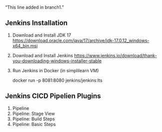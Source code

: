 “This line added in branch1.”
## Jenkins Installation

1. Download and Install JDK 17
   https://download.oracle.com/java/17/archive/jdk-17.0.12_windows-x64_bin.msi

2. Download and Install Jenkins
   https://www.jenkins.io/download/thank-you-downloading-windows-installer-stable

3. Run Jenkins in Docker (in simplilearn VM)
   
   docker run -p 8081:8080 jenkins/jenkins:lts

## Jenkins CICD Pipelien Plugins
1. Pipeline
2. Pipeline: Stage View
3. Pipeline: Build Steps
4. Pipeline: Basic Steps

